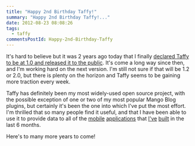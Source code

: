 ```yaml
---
title: "Happy 2nd Birthday Taffy!"
summary: "Happy 2nd Birthday Taffy!..."
date: 2012-08-23 08:08:26
tags:
  - taffy
commentsPostId: Happy-2nd-Birthday-Taffy
---
```


It's hard to believe but it was 2 years ago today that I finally [declared Taffy to be at 1.0 and released it to the public][taffy1.0]. It's come a long way since then, and I'm working hard on the next version. I'm still not sure if that will be 1.2 or 2.0, but there is plenty on the horizon and Taffy seems to be gaining more traction every week.

Taffy has definitely been my most widely-used open source project, with the possible exception of one or two of my most popular Mango Blog plugins, but certainly it's been the one into which I've put the most effort. I'm thrilled that so many people find it useful, and that I have been able to use it to provide data to all of the [mobile][case_and] [applications][case_apl] that [I've][mit_and] [built][mit_apl] in the last 6 months.

Here's to many more years to come!

[taffy1.0]: /blog/2010/Taffy-A-Restful-Framework-for-ColdFusion/
[mit_and]: https://play.google.com/store/apps/details?id=com.countermarch.MITReunionMobile
[mit_apl]: http://itunes.apple.com/us/app/mit-tech-reunions-2012/id528581324?mt=8
[case_and]: https://play.google.com/store/apps/details?id=com.countermarch.casemobile
[case_apl]: http://itunes.apple.com/us/app/case-mobile/id520119520?mt=8
